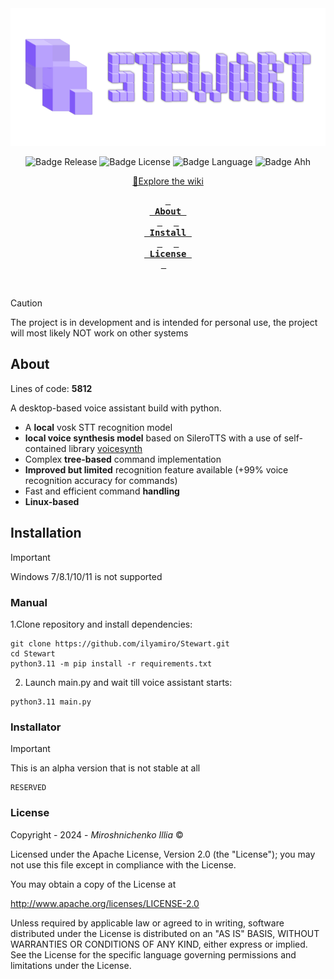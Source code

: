 <div align = center>
<img src="data/images/stewart_logo.png" alt="Logo" width="" height="220">

![Badge Release]
![Badge License]
![Badge Language] 
![Badge Ahh]<br>

[//]: # (Stable: [v1.2.0]&#40;https://github.com/ilyamiro/Stewart/releases/tag/v1.0.0-alpha&#41; / )
<a id="link-wiki" href="https://github.com/ilyamiro/Stewart/wiki">📘Explore the wiki</a>
<br>

**[<kbd> <br> About <br> </kbd>][About]** 
**[<kbd> <br> Install <br> </kbd>][Install]** 
**[<kbd> <br> License <br> </kbd>][License]** 


<br>
</div>

> [!CAUTION]
> The project is in development and is intended for personal use,
> the project will most likely NOT work on other systems</h3>

## About

Lines of code: **5812** 

A desktop-based voice assistant build with python.

- A **local** vosk STT recognition model 
- **local voice synthesis model** based on SileroTTS with a use of self-contained library [voicesynth](https://github.com/ilyamiro/voicesynth)
- Complex **tree-based** command implementation 
- **Improved but limited** recognition feature available (+99% voice recognition accuracy for commands)
- Fast and efficient command **handling**
- **Linux-based**

## Installation

> [!IMPORTANT]
> Windows 7/8.1/10/11 is not supported 

### Manual
1.Clone repository and install dependencies:
  ```commandline
  git clone https://github.com/ilyamiro/Stewart.git
  cd Stewart
  python3.11 -m pip install -r requirements.txt
  ```
2. Launch main.py and wait till voice assistant starts:<br>
```commandline
python3.11 main.py
```
### Installator 

> [!IMPORTANT]
> This is an alpha version that is not stable at all

```commandline
RESERVED
```

### License

Copyright - 2024 -  <i>Miroshnichenko Illia</i> ©

Licensed under the Apache License, Version 2.0 (the "License");
you may not use this file except in compliance with the License.

You may obtain a copy of the License at

   http://www.apache.org/licenses/LICENSE-2.0

Unless required by applicable law or agreed to in writing,
software distributed under the License is distributed on an "AS IS" BASIS, WITHOUT WARRANTIES OR CONDITIONS OF ANY KIND, either express or implied.
See the License for the specific language governing permissions and limitations under the License.

<!----------------------------------------------------------------------------->

[About]: #About
[Install]: #Installation
[License]: #License

<!----------------------------------{ Badges }--------------------------------->

[Badge Release]: https://img.shields.io/github/v/release/ilyamiro/Stewart.svg
[Badge Language]: https://img.shields.io/github/languages/top/ilyamiro/Stewart
[Badge License]: https://img.shields.io/github/license/ilyamiro/Stewart
[Badge Ahh]: https://img.shields.io/badge/Pet-project-C68FE6